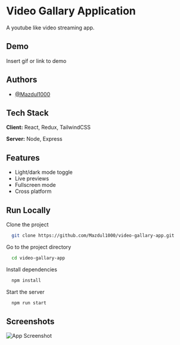 
# Video Gallary Application

A youtube like video streaming app. 


## Demo

Insert gif or link to demo


## Authors

- [@Mazdul1000](https://github.com/Mazdul1000)


## Tech Stack

**Client:** React, Redux, TailwindCSS

**Server:** Node, Express


## Features
- Light/dark mode toggle
- Live previews
- Fullscreen mode
- Cross platform


## Run Locally

Clone the project

```bash
  git clone https://github.com/Mazdul1000/video-gallary-app.git
```

Go to the project directory

```bash
  cd video-gallary-app
```

Install dependencies

```bash
  npm install
```

Start the server

```bash
  npm run start
```


## Screenshots

![App Screenshot](https://via.placeholder.com/468x300?text=App+Screenshot+Here)

